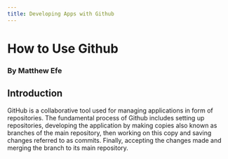 ```yaml
---
title: Developing Apps with Github
---
```


# **How to Use Github**
### By Matthew Efe

## **Introduction**
GitHub is a collaborative tool used for managing applications in form of repositories. The fundamental process of Github includes setting up repositories, developing the application by making copies also known as branches of the main repository, then working on this copy and saving changes referred to as commits. Finally, accepting the changes made and merging the branch to its main repository.





